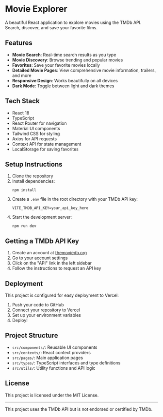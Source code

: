  # Movie Explorer

A beautiful React application to explore movies using the TMDb API. Search, discover, and save your favorite films.

## Features

- **Movie Search**: Real-time search results as you type
- **Movie Discovery**: Browse trending and popular movies
- **Favorites**: Save your favorite movies locally 
- **Detailed Movie Pages**: View comprehensive movie information, trailers, and more
- **Responsive Design**: Works beautifully on all devices
- **Dark Mode**: Toggle between light and dark themes

## Tech Stack

- React 18
- TypeScript
- React Router for navigation
- Material UI components
- Tailwind CSS for styling
- Axios for API requests
- Context API for state management
- LocalStorage for saving favorites

## Setup Instructions

1. Clone the repository
2. Install dependencies:
   ```
   npm install
   ```
3. Create a `.env` file in the root directory with your TMDb API key:
   ```
   VITE_TMDB_API_KEY=your_api_key_here
   ```
4. Start the development server:
   ```
   npm run dev
   ```

## Getting a TMDb API Key

1. Create an account at [themoviedb.org](https://www.themoviedb.org/signup)
2. Go to your account settings
3. Click on the "API" link in the left sidebar
4. Follow the instructions to request an API key

## Deployment

This project is configured for easy deployment to Vercel:

1. Push your code to GitHub
2. Connect your repository to Vercel
3. Set up your environment variables
4. Deploy!

## Project Structure

- `src/components/`: Reusable UI components
- `src/contexts/`: React context providers
- `src/pages/`: Main application pages
- `src/types/`: TypeScript interfaces and type definitions
- `src/utils/`: Utility functions and API logic

## License

This project is licensed under the MIT License.

---

This project uses the TMDb API but is not endorsed or certified by TMDb.